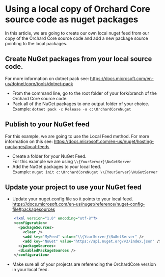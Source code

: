 # Using a local copy of Orchard Core source code as nuget packages

In this article, we are going to create our own local nuget feed from our copy of the Orchard Core source code and add a new package source pointing to the local packages.  

## Create NuGet packages from your local source code.

For more information on dotnet pack see: <https://docs.microsoft.com/en-us/dotnet/core/tools/dotnet-pack>

- From the command line, go to the root folder of your fork/branch of the Orchard Core source code.
- Pack all of the NuGet packages to one output folder of your choice.  
Example: `dotnet pack -c Release -o c:\OrchardCoreNuget`

## Publish to your NuGet feed
For this example, we are going to use the Local Feed method.  For more information on this see: <https://docs.microsoft.com/en-us/nuget/hosting-packages/local-feeds>

- Create a folder for your NuGet Feed.  
For this example we are using `\\{YourServer}\NuGetServer`
- Add the NuGet packages to your local feed.  
Example: `nuget init c:\OrchardCoreNuget \\{YourServer}\NuGetServer`

## Update your project to use your NuGet feed

- Update your nuget.config file so it points to your local feed.  
https://docs.microsoft.com/en-us/nuget/reference/nuget-config-file#packagesources
```xml
    <?xml version="1.0" encoding="utf-8"?>
    <configuration>
      <packageSources>
        <clear />
        <add key="MyFeed" value="\\{YourServer}\NuGetServer" />
        <add key="NuGet" value="https://api.nuget.org/v3/index.json" />
      </packageSources>
      <disabledPackageSources />
    </configuration>
```
- Make sure all of your projects are referencing the OrchardCore version in your local feed.